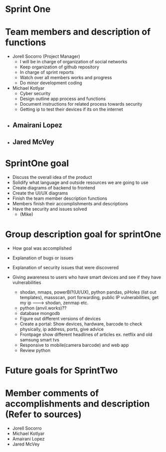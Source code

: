 # Sprint One
# Team members and description of functions
  - Jorell Socorro (Project Manager)
    - I will be in charge of organization of social networks
    - Keep organization of github repository
    - In charge of sprint reports
    - Watch over all members works and progress
    - Do minor development coding  
 - Michael Kotlyar  
    - Cyber security
    - Design outline app process and functions
    - Document instructions for related process towards security
    - Getting ip to test their devices if its on the internet
 - Amairani Lopez  
    -  
 - Jared McVey  
    -  
# SprintOne goal
  - Discuss the overall idea of the product
  - Solidify what language and outside resources we are going to use  
  - Create diagrams of backend to frontend  
  - Create the UI/UX diagrams  
  - Finish the team member description functions  
  - Members finish their accomplishments and descriptions  
  - Have the security and issues solved  
    -  (Mike)
# Group description goal for sprintOne
  - How goal was accomplished  
  - Explanation of bugs or issues  
  - Explanation of security issues that were discovered  

  - Giving awareness to users who have smart devices and see if they have vulnerabilities  
    - shodan, nmaps, powerBI?(UI/UX), python pandas, piHoles (list out templates), massscan, port forwarding, public IP vulnerabilities, get my ip ---> shodan, zenmap etc.  
    - python (anvil.works)??  
    - database mongodb  
    - Figure out different versions of devices  
    - Create a portal: Show devices, hardware, barcode to check physically, ip address, ports, give advice  
    - Frontpage show different headlines of articles ex. netflix and old samsung smart tvs  
    - Responsive to mobile(camera barcode) and web app  
    - Review python  
# Future goals for SprintTwo
# Member comments of accomplishments and description (Refer to sources)
  - Jorell Socorro  
  - Michael Kotlyar  
  - Amairani Lopez  
  - Jared McVey  
